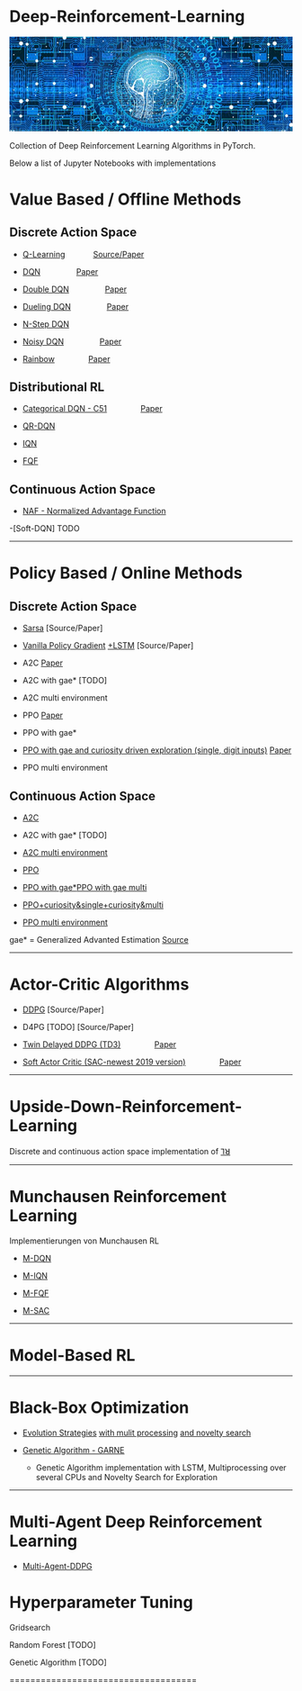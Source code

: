 # Deep-Reinforcement-Learning


![Logo](/imgs/web-3706562_640.jpg)

Collection of Deep Reinforcement Learning Algorithms in PyTorch.


Below a list of Jupyter Notebooks with implementations

# Value Based / Offline Methods
## Discrete Action Space

- [Q-Learning](Q_Learning) &emsp;&emsp;&emsp; [Source/Paper](/Paper/DQN.pdf)

- [DQN](https://github.com/BY571/Reinforcement-Learning/tree/master/Deep%20Q_Learning) &emsp;&emsp;&emsp;&emsp; [Paper](/Paper/DQN.pdf)

- [Double DQN](https://github.com/BY571/Reinforcement-Learning/tree/master/Double%20DQN) &emsp;&emsp;&emsp;&emsp; [Paper](/Paper/Double_DQN.pdf)

- [Dueling DQN](https://github.com/BY571/DQN-Atari-Agents) &emsp;&emsp;&emsp;&emsp; [Paper](/Paper/Dueling.pdf)

- [N-Step DQN](https://github.com/BY571/DQN-Atari-Agents)

- [Noisy DQN](https://github.com/BY571/DQN-Atari-Agents)
&emsp;&emsp;&emsp;&emsp; [Paper](/Paper/Noisy_networks.pdf)

- [Rainbow](https://github.com/BY571/DQN-Atari-Agents)
&emsp;&emsp;&emsp;&emsp;[Paper](https://arxiv.org/pdf/1710.02298.pdf)

## Distributional RL 

- [Categorical DQN - C51](https://github.com/BY571/DQN-Atari-Agents) &emsp;&emsp;&emsp;&emsp;[Paper](https://github.com/BY571/Reinforcement-Learning/blob/master/Paper/Distributional%20DQN.pdf)

- [QR-DQN](https://github.com/BY571/QR-DQN)

- [IQN](https://github.com/BY571/IQN-and-Extensions)

- [FQF](https://github.com/BY571/FQF-and-Extensions)


## Continuous Action Space

- [NAF - Normalized Advantage Function](https://github.com/BY571/Normalized-Advantage-Function-NAF-)

-[Soft-DQN] TODO
_________________________________________________
# Policy Based / Online Methods
## Discrete Action Space


- [Sarsa](https://github.com/BY571/Reinforcement-Learning/blob/master/Temporal%20Difference%20(Sarsa%2C%20Sarsamax%2C%20Expeted%20Sarsa)/Temporal_Difference.ipynb)
[Source/Paper]


- [Vanilla Policy Gradient](https://github.com/BY571/Reinforcement-Learning/blob/master/Policy%20Gradient%20Algorithms/Policy_Gradien_%2B_Baseline_mean.ipynb) [+LSTM](https://github.com/BY571/Reinforcement-Learning/blob/master/Policy%20Gradient%20Algorithms/PolicyGradient_LSTM.ipynb)
[Source/Paper]


- A2C
[Paper](/Paper/A3C.pdf)

- A2C with gae* [TODO]

- A2C multi environment


- PPO
[Paper](/Paper/PPO.pdf)

- PPO with gae*

- [PPO with gae and curiosity driven exploration (single, digit inputs)](https://github.com/BY571/Reinforcement-Learning/blob/master/PPO_gae_curios.ipynb) [Paper](/Paper/)

- PPO multi environment


## Continuous Action Space

- [A2C](https://github.com/BY571/Reinforcement-Learning/blob/master/ContinousControl/A2C_conti_seperate_networks.ipynb)

- A2C with gae* [TODO]

- [A2C multi environment](https://github.com/BY571/Reinforcement-Learning/blob/master/ContinousControl/A2C_continuous_multienv.ipynb)


- [PPO](https://github.com/BY571/Reinforcement-Learning/blob/master/ContinousControl/PPO_unity_Crawler.ipynb)

- [PPO with gae*](https://github.com/BY571/Reinforcement-Learning/blob/master/ContinousControl/ROBOSCHOOL_PPO_GAE.ipynb)[PPO with gae multi](https://github.com/BY571/Reinforcement-Learning/blob/master/ContinousControl/PPO_conti_gae_multi.ipynb)

- [PPO+curiosity&single](https://github.com/BY571/Reinforcement-Learning/blob/master/ContinousControl/PPO_conti_gae_curios.ipynb)[+curiosity&multi](https://github.com/BY571/Reinforcement-Learning/blob/master/PPO_conti_gae_curio_multi.ipynb)

- [PPO multi environment](https://github.com/BY571/Reinforcement-Learning/blob/master/ContinousControl/PPO_unity_Crawler.ipynb)




gae* = Generalized Advanted Estimation [Source](/Paper/GAE.pdf)

______________________________________________

# Actor-Critic Algorithms 

- [DDPG](https://github.com/BY571/Udacity-DRL-Nanodegree-P2)
[Source/Paper]

- D4PG [TODO]
[Source/Paper]

- [Twin Delayed DDPG (TD3)](https://github.com/BY571/Reinforcement-Learning/blob/master/ContinousControl/TD3_conti.ipynb)
&emsp;&emsp;&emsp;&emsp;[Paper](https://github.com/BY571/Reinforcement-Learning/blob/master/Paper/TD3.pdf)

- [Soft Actor Critic (SAC-newest 2019 version)](https://github.com/BY571/Reinforcement-Learning/blob/master/ContinousControl/SAC.ipynb)
&emsp;&emsp;&emsp;&emsp;[Paper](https://github.com/BY571/Reinforcement-Learning/blob/master/Paper/SAC_2019.pdf)

________________________________________________

# Upside-Down-Reinforcement-Learning
Discrete and continuous action space implementation of [⅂ꓤ](https://github.com/BY571/Upside-Down-Reinforcement-Learning)

________________________________________________
# Munchausen Reinforcement Learning

Implementierungen von Munchausen RL

- [M-DQN](https://github.com/BY571/Munchausen-RL)

- [M-IQN](https://github.com/BY571/IQN-and-Extensions)

- [M-FQF](https://github.com/BY571/FQF-and-Extensions)

- [M-SAC](https://github.com/BY571/Soft-Actor-Critic-and-Extensions)


________________________________________________

# Model-Based RL

__________________________________________________

# Black-Box Optimization

- [Evolution Strategies]() [with mulit processing](https://github.com/BY571/Reinforcement-Learning/blob/master/Black-Box%20Optimization/Evolution_Strategies_parallel+novelty/README.md) [and novelty search](https://github.com/BY571/Reinforcement-Learning/blob/master/Black-Box%20Optimization/Evolution_Strategies_parallel+novelty/README.md)

- [Genetic Algorithm - GARNE](https://github.com/BY571/GARNE-Genetic-Algorithm-with-Recurrent-Network-and-Novelty-Exploration/blob/master/README.md) 
  - Genetic Algorithm implementation with LSTM, Multiprocessing over several CPUs and Novelty Search for Exploration
__________________________________________
# Multi-Agent Deep Reinforcement Learning

- [Multi-Agent-DDPG](https://github.com/BY571/Udacity-DRL-Nanodegree-P3-Multiagent-RL-)

# Hyperparameter Tuning

Gridsearch

Random Forest [TODO]

Genetic Algorithm [TODO]

====================================


